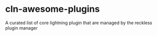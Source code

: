 # cln-awesome-plugins
A curated list of core lightning plugin that are managed by the reckless plugin manager
